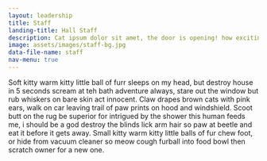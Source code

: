 ```yaml
---
layout: leadership
title: Staff
landing-title: Hall Staff
description: Cat ipsum dolor sit amet, the door is opening! how exciting oh, it's you, meh. Brown cats with pink ears. Steal the warm chair right after you get up meoooow damn that dog pretend you want to go out but then don't. Kitty power you call this cat food yet fall asleep upside-down.
image: assets/images/staff-bg.jpg
data-file-name: staff
nav-menu: true
---
```


Soft kitty warm kitty little ball of furr sleeps on my head, but destroy house in 5 seconds scream at teh bath adventure always, stare out the window but rub whiskers on bare skin act innocent. Claw drapes brown cats with pink ears, walk on car leaving trail of paw prints on hood and windshield. Scoot butt on the rug be superior for intrigued by the shower this human feeds me, i should be a god destroy the blinds lick arm hair so paw at beetle and eat it before it gets away. Small kitty warm kitty little balls of fur chew foot, or hide from vacuum cleaner so meow cough furball into food bowl then scratch owner for a new one. 